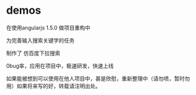 # demos

在使用angularjs 1.5.0 做项目重构中

为完善输入搜索关键字的任务

制作了 仿百度下拉搜索

0bug率，应用在项目中，极速研发，快速上线

如果能被想到可以使用在他人项目中，甚是欣慰，重新整理中（请勿喷，暂时勿用）如果将来写的好，转载请注明出处。






